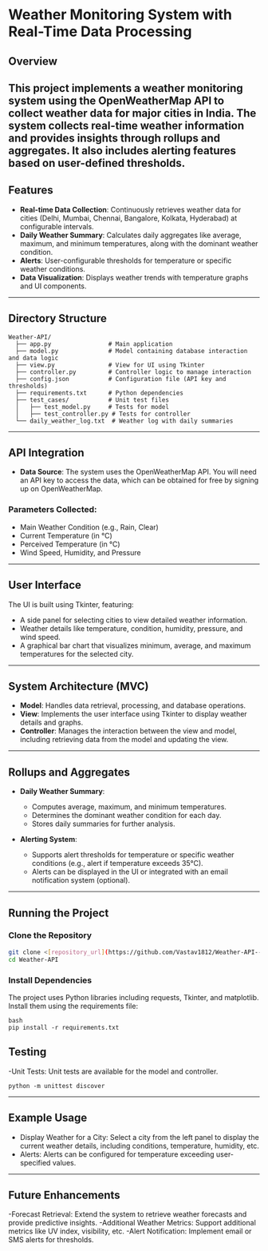 # Weather Monitoring System with Real-Time Data Processing

## Overview

This project implements a weather monitoring system using the OpenWeatherMap API to collect weather data for major cities in India. The system collects real-time weather information and provides insights through rollups and aggregates. It also includes alerting features based on user-defined thresholds.
---
## Features

- **Real-time Data Collection**: Continuously retrieves weather data for cities (Delhi, Mumbai, Chennai, Bangalore, Kolkata, Hyderabad) at configurable intervals.
- **Daily Weather Summary**: Calculates daily aggregates like average, maximum, and minimum temperatures, along with the dominant weather condition.
- **Alerts**: User-configurable thresholds for temperature or specific weather conditions.
- **Data Visualization**: Displays weather trends with temperature graphs and UI components.
--- 

## **Directory Structure**
```
Weather-API/
  ├── app.py                # Main application
  ├── model.py              # Model containing database interaction and data logic
  ├── view.py               # View for UI using Tkinter
  ├── controller.py         # Controller logic to manage interaction
  ├── config.json           # Configuration file (API key and thresholds)
  ├── requirements.txt      # Python dependencies
  ├── test_cases/           # Unit test files
  │   ├── test_model.py     # Tests for model
  │   ├── test_controller.py # Tests for controller
  └── daily_weather_log.txt  # Weather log with daily summaries
```
---

## API Integration

- **Data Source**: The system uses the OpenWeatherMap API. You will need an API key to access the data, which can be obtained for free by signing up on OpenWeatherMap.

### Parameters Collected:
- Main Weather Condition (e.g., Rain, Clear)
- Current Temperature (in °C)
- Perceived Temperature (in °C)
- Wind Speed, Humidity, and Pressure
---
## User Interface

The UI is built using Tkinter, featuring:
- A side panel for selecting cities to view detailed weather information.
- Weather details like temperature, condition, humidity, pressure, and wind speed.
- A graphical bar chart that visualizes minimum, average, and maximum temperatures for the selected city.
---
## System Architecture (MVC)

- **Model**: Handles data retrieval, processing, and database operations.
- **View**: Implements the user interface using Tkinter to display weather details and graphs.
- **Controller**: Manages the interaction between the view and model, including retrieving data from the model and updating the view.
---
## Rollups and Aggregates

- **Daily Weather Summary**:
  - Computes average, maximum, and minimum temperatures.
  - Determines the dominant weather condition for each day.
  - Stores daily summaries for further analysis.
  
- **Alerting System**:
  - Supports alert thresholds for temperature or specific weather conditions (e.g., alert if temperature exceeds 35°C).
  - Alerts can be displayed in the UI or integrated with an email notification system (optional).
---
## Running the Project

### Clone the Repository

```bash
git clone <[repository_url](https://github.com/Vastav1812/Weather-API---CONVIN/tree/main)>
cd Weather-API
```
### **Install Dependencies**
The project uses Python libraries including requests, Tkinter, and matplotlib. Install them using the requirements file:
```
bash
pip install -r requirements.txt
```

## **Testing**
-Unit Tests: Unit tests are available for the model and controller.
```
python -m unittest discover
```
---
## **Example Usage**
- Display Weather for a City: Select a city from the left panel to display the current weather details, including conditions, temperature, humidity, etc.
- Alerts: Alerts can be configured for temperature exceeding user-specified values.
---
## **Future Enhancements**
-Forecast Retrieval: Extend the system to retrieve weather forecasts and provide predictive insights.
-Additional Weather Metrics: Support additional metrics like UV index, visibility, etc.
-Alert Notification: Implement email or SMS alerts for thresholds.
